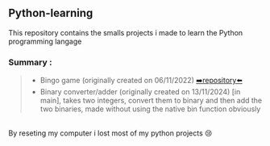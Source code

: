 ## Python-learning
This repository contains the smalls projects i made to learn the Python programming langage 

### Summary : 
>   - Bingo game (originally created on 06/11/2022) [➡️repository⬅️](https://github.com/EloiD-R/little-sides-projects/tree/main/Python/bingo-in-python)
>   - Binary converter/adder (originally created on 13/11/2024) [in main], takes two integers, convert them to binary and then add the two binaries, made without using the native bin function obviously

<br>
By reseting my computer i lost most of my python projects 😢
